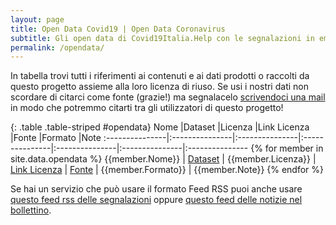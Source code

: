 ```yaml
---
layout: page
title: Open Data Covid19 | Open Data Coronavirus 
subtitle: Gli open data di Covid19Italia.Help con le segnalazioni in emergenza coronavirus da riutilizzare
permalink: /opendata/
---
```



In tabella trovi tutti i riferimenti ai contenuti e ai dati prodotti o raccolti da questo progetto assieme alla loro licenza di riuso.
Se usi i nostri dati non scordare di citarci come fonte (grazie!) ma segnalacelo [scrivendoci una mail](mailto:covid19ita@gmail.com) in modo che potremmo citarti tra
gli utilizzatori di questo progetto!

{: .table .table-striped #opendata}
Nome            |Dataset         |Licenza         |Link Licenza    |Fonte           |Formato         |Note
:---------------|:---------------|:---------------|:---------------|:---------------|:---------------|:---------------
{% for member in site.data.opendata %} {{member.Nome}} | [Dataset]({{member.Dataset}}) | {{member.Licenza}} | [Link Licenza]({{member.Linklicenza}}) | [Fonte]({{member.Fonte}}) | {{member.Formato}} | {{member.Note}}
{% endfor %}


Se hai un servizio che può usare il formato Feed RSS puoi anche usare [questo feed rss delle segnalazioni](http://feeds.feedburner.com/covid19ita_segnalazioni) oppure [questo feed delle notizie nel bollettino](https://script.google.com/macros/s/AKfycbxTuPFn9ePZOhI7et2f8nSPjkjlhd9zqHth9sOVYRZ6Va09zmE/exec).
